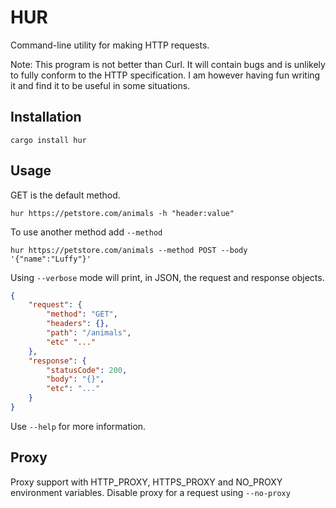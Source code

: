 # HUR

Command-line utility for making HTTP requests.

Note: This program is not better than Curl.
It will contain bugs and is unlikely to fully conform to the HTTP specification.
I am however having fun writing it and find it to be useful in some situations.

## Installation 
```nu
cargo install hur
```

## Usage

GET is the default method.
```nu
hur https://petstore.com/animals -h "header:value"
```
To use another method add `--method`
```nu
hur https://petstore.com/animals --method POST --body '{"name":"Luffy"}'
```
Using `--verbose` mode will print, in JSON, the request and response objects.
```json
{
    "request": {
        "method": "GET",
        "headers": {},
        "path": "/animals",
        "etc" "..."
    },
    "response": {
        "statusCode": 200,
        "body": "{}",
        "etc": "..."
    }
}
```
Use `--help` for more information.

## Proxy

Proxy support with HTTP_PROXY, HTTPS_PROXY and NO_PROXY environment variables.
Disable proxy for a request using `--no-proxy`
